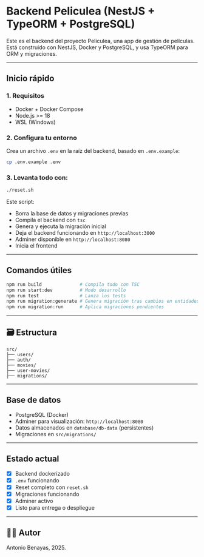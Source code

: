 # Backend Peliculea (NestJS + TypeORM + PostgreSQL)

Este es el backend del proyecto Peliculea, una app de gestión de películas. Está construido con NestJS, Docker y PostgreSQL, y usa TypeORM para ORM y migraciones.

---

## Inicio rápido

### 1. Requisitos

- Docker + Docker Compose
- Node.js >= 18
- WSL (Windows)

### 2. Configura tu entorno

Crea un archivo `.env` en la raíz del backend, basado en `.env.example`:

```bash
cp .env.example .env
```

### 3. Levanta todo con:

```bash
./reset.sh
```

Este script:

- Borra la base de datos y migraciones previas
- Compila el backend con `tsc`
- Genera y ejecuta la migración inicial
- Deja el backend funcionando en `http://localhost:3000`
- Adminer disponible en `http://localhost:8080`
- Inicia el frontend

---

## Comandos útiles

```bash
npm run build              # Compila todo con TSC
npm run start:dev          # Modo desarrollo
npm run test               # Lanza los tests
npm run migration:generate # Genera migración tras cambios en entidades
npm run migration:run      # Aplica migraciones pendientes
```

---

## 🗃️ Estructura

```
src/
├── users/
├── auth/
├── movies/
├── user-movies/
├── migrations/
```

---

## Base de datos

- PostgreSQL (Docker)
- Adminer para visualización: `http://localhost:8080`
- Datos almacenados en `database/db-data` (persistentes)
- Migraciones en `src/migrations/`

---

## Estado actual

- [x] Backend dockerizado
- [x] `.env` funcionando
- [x] Reset completo con `reset.sh`
- [x] Migraciones funcionando
- [x] Adminer activo
- [x] Listo para entrega o despliegue

---

## 👨‍💻 Autor

Antonio Benayas, 2025.
